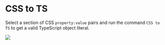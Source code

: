 # CSS to TS
Select a section of CSS `property:value` pairs and run the command `CSS to TS` to get a valid TypeScript object literal.

![](https://raw.githubusercontent.com/alm-tools/alm-tools.github.io/master/screens/cssToTs.gif)
